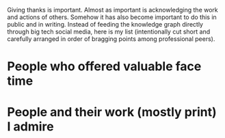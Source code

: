 Giving thanks is important. Almost as important is acknowledging the work and actions of others. Somehow it has also become important to do this in public and in writing. Instead of feeding the knowledge graph directly through big tech social media, here is my list (intentionally cut short and carefully arranged in order of bragging points among professional peers).


# People who offered valuable face time



# People and their work (mostly print) I admire


